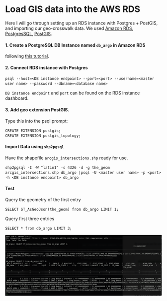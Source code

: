 # Load GIS data into the AWS RDS
Here I will go through setting up an RDS instance with Postgres + PostGIS, and importing our geo-crosswalk data.
We used [Amazon RDS](https://aws.amazon.com/rds/), [PostgresSQL](https://www.postgresql.org/), [PostGIS](https://postgis.net/).

#### 1. Create a PostgreSQL DB Instance named `db_argo` in Amazon RDS
following [this tutorial](https://docs.aws.amazon.com/AmazonRDS/latest/UserGuide/CHAP_GettingStarted.CreatingConnecting.PostgreSQL.html#CHAP_GettingStarted.Creating.PostgreSQL).

#### 2. Connect RDS instance with Postgres
    psql --host=<DB instance endpoint> --port=<port> --username=<master user name> --password --dbname=<database name>
`DB instance endpoint` and `port` can be found on the RDS instance dashboard.

#### 3. Add geo extension PostGIS.
Type this into the psql prompt:

    CREATE EXTENSION postgis;
    CREATE EXTENSION postgis_topology;

#### Import Data using `shp2pgsql`
Have the shapefile `arcgis_intersections.shp` ready for use.

    shp2pgsql -I -W "latin1" -s 4326 -d -g the_geom arcgis_intersections.shp db_argo |psql -U <master user name> -p <port> -h <DB instance endpoint> db_argo

#### Test
Query the geometry of the first entry

    SELECT ST_AsGeoJson(the_geom) from db_argo LIMIT 1;

Query first three entries

    SELECT * from db_argo LIMIT 3;

![test](figure/test.png)    
